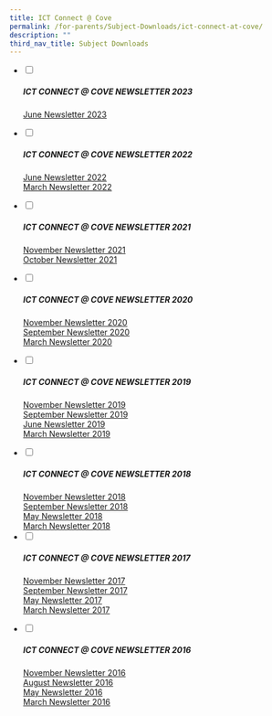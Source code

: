```yaml
---
title: ICT Connect @ Cove
permalink: /for-parents/Subject-Downloads/ict-connect-at-cove/
description: ""
third_nav_title: Subject Downloads
---
```

<ul class="jekyllcodex_accordion">
	 <li>
    <input type="checkbox" id="accordion1">
		<label for="accordion1"><h5>ICT CONNECT @ COVE NEWSLETTER 2023</h5></label>
    <div>
  <p><a href="https://go.gov.sg/junenewsletter2023" target="_blank" rel="noopener noreferrer">June Newsletter 2023</a></p>
    </div>
	</li>
  <li>
    <input type="checkbox" id="accordion2">
		<label for="accordion2"><h5>ICT CONNECT @ COVE NEWSLETTER 2022</h5></label>
    <div>
  <p><a href="/files/June%202022_CW%20Newsletter.pdf" target="_blank" rel="noopener noreferrer">June Newsletter 2022</a>
    <br>
		<a href="/files/March%202022_CW%20Newsletter.pdf" target="_blank" rel="noopener noreferrer">March Newsletter 2022</a></p>
    </div>
	</li>
	<li>
    <input type="checkbox" id="accordion3">
    <label for="accordion3"><h5>ICT CONNECT @ COVE NEWSLETTER 2021</h5></label>
    <div>
      <p><a href="/files/2021%20Term%204%20CW%20Newsletter.pdf" target="_blank" rel="noopener">November Newsletter 2021</a>
				<br>
				<a href="/files/2021%20Term%204%20CW%20Newsletter.pdf" target="_blank" rel="noopener">October Newsletter 2021</a></p>
    </div>
	</li>
	<li>
    <input type="checkbox" id="accordion4">
    <label for="accordion4"><h5>ICT CONNECT @ COVE NEWSLETTER 2020</h5></label>
    <div>
    <p><a href="https://punggolcovepri.moe.edu.sg/qql/slot/u1242/ICT/2020%20Nov%20ICT%20Newsletter%20(for%20parents)%20lr.mp4" target="_blank" rel="noopener noreferrer">November Newsletter 2020</a><br>
  <a href="/files/2020%20Sep%20ICT%20Newsletter%20(for%20parents).pdf" target="_blank" rel="noopener noreferrer">September Newsletter 2020</a><br>
    <a href="/files/2020%20Mar%20ICT%20Newsletter.pdf" target="_blank" rel="noopener noreferrer">March Newsletter 2020</a>
			</p>
    </div>
	</li>
	<li>
    <input type="checkbox" id="accordion5">
    <label for="accordion5"><h5>ICT CONNECT @ COVE NEWSLETTER 2019</h5></label>
    <div>
    <p><a href="/files/iCT%20CONNECT%20@%20Cove%20(Term%204%202019).pdf" target="_blank" rel="noopener noreferrer">November Newsletter 2019</a>
  <br>
    <a href="/files/CW%202019%20Term%203%20Newsletter%20Ver%204.pdf" target="_blank" rel="noopener noreferrer">September Newsletter 2019</a>
			<br>
       <a href="/files/2019%20June%20ICT%20Newsletter%20(final).pdf" target="_blank" rel="noopener noreferrer">June Newsletter 2019</a>
			<br>
     <a href="/files/2019%20Mar%20ICT%20Newsletter.pdf" target="_blank" rel="noopener noreferrer">March Newsletter 2019</a>
    </p></div>
	</li>
	<li>
    <input type="checkbox" id="accordion6">
    <label for="accordion6"><h5>ICT CONNECT @ COVE NEWSLETTER 2018</h5></label>
		<div>
    <a href="/files/2018%20Nov%20ICT%20Newsletter%20(3).pdf" target="_blank" rel="noopener noreferrer">November Newsletter 2018</a>
			<br>
    <a href="/files/2018%20Sep%20ICT%20Newsletter.pdf" target="_blank" rel="noopener noreferrer">September Newsletter 2018</a>
		<br>
    <a href="/files/2018%20May%20ICT%20Newsletter.pdf" target="_blank" rel="noopener noreferrer">May Newsletter 2018</a>
			<br>
    <a href="/files/2018%20Mar%20ICT%20Newsletter.pdf" target="_blank" rel="noopener noreferrer">March Newsletter 2018</a>
    </div>
	</li>
	<li>
    <input type="checkbox" id="accordion7">
    <label for="accordion7"><h5>ICT CONNECT @ COVE NEWSLETTER 2017</h5></label>
    <div>
    <p><a href="/files/2017%20Nov%20ICT%20Connect.pdf" target="_blank" rel="noopener noreferrer">November Newsletter 2017</a>
			<br>
    <a href="/files/2017%20Sep%20ICT%20Connect.pdf" target="_blank" rel="noopener noreferrer">September Newsletter 2017</a>
			<br>
    <a href="/files/ICT%20Newsletter%202017%20May.pdf" target="_blank" rel="noopener noreferrer">May Newsletter 2017</a>
 <br>
    <a href="/files/ICT%20Newsletter%202017%20Mar.pdf" target="_blank" rel="noopener noreferrer">March Newsletter 2017</a></p>
			
</div></li><li>
    <input type="checkbox" id="accordion8">
    <label for="accordion8"><h5>ICT CONNECT @ COVE NEWSLETTER 2016</h5></label>
    <div>
    <a href="/files/ICT%20Newsletter_2016_Term%204.pdf" target="_blank" rel="noopener noreferrer">November Newsletter 2016</a>
<br>
    <a href="/files/2016%20T3%20PCPS%20-%20ICT%20Connect.pdf" target="_blank" rel="noopener noreferrer">August Newsletter 2016</a>
  <br>
    <a href="/files/2016%20T2%20PCPS%20-%20ICT%20Connect%20(May%202016).pdf" target="_blank" rel="noopener noreferrer">May Newsletter 2016</a>
  <br>
    <a href="https://punggolcovepri-moe-edu-sg-admin.cwp.sg/qql/slot/u1242/ICT/ICT%20Connect.pdf" target="_blank" rel="noopener noreferrer">March Newsletter 2016</a>
  <br>
</div></li></ul>